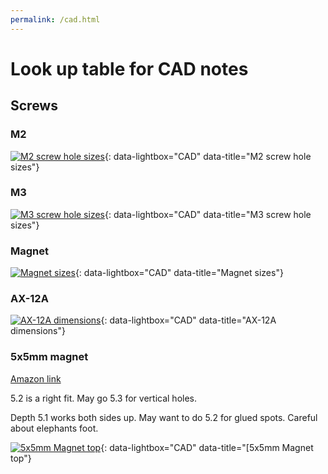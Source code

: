```yaml
---
permalink: /cad.html
---
```


# Look up table for CAD notes

## Screws

### M2

[![M2 screw hole sizes]({{site.url}}/images/CadLookUp/M2.PNG)]({{site.url}}/images/CadLookUp/M2.PNG){: data-lightbox="CAD" data-title="M2 screw hole sizes"}

### M3

[![M3 screw hole sizes]({{site.url}}/images/CadLookUp/M3.PNG)]({{site.url}}/images/CadLookUp/M3.PNG){: data-lightbox="CAD" data-title="M3 screw hole sizes"}

### Magnet

[![Magnet sizes]({{site.url}}/images/CadLookUp/Magnet.PNG)]({{site.url}}/images/CadLookUp/Magnet.PNG){: data-lightbox="CAD" data-title="Magnet sizes"}

### AX-12A

[![AX-12A dimensions]({{site.url}}/images/CadLookUp/AX-12A.PNG)]({{site.url}}/images/CadLookUp/AX-12A.PNG){: data-lightbox="CAD" data-title="AX-12A dimensions"}

### 5x5mm magnet

[Amazon link](https://smile.amazon.co.uk/gp/product/B0038A4MKI/)

5.2 is a right fit. May go 5.3 for vertical holes.

Depth 5.1 works both sides up. May want to do 5.2 for glued spots. Careful about elephants foot.

[![5x5mm Magnet top]({{site.url}}/images/CadLookUp/5x5_magnet_top.png)]({{site.url}}/images/CadLookUp/5x5_magnet_top.png){: data-lightbox="CAD" data-title="[5x5mm Magnet top"}
